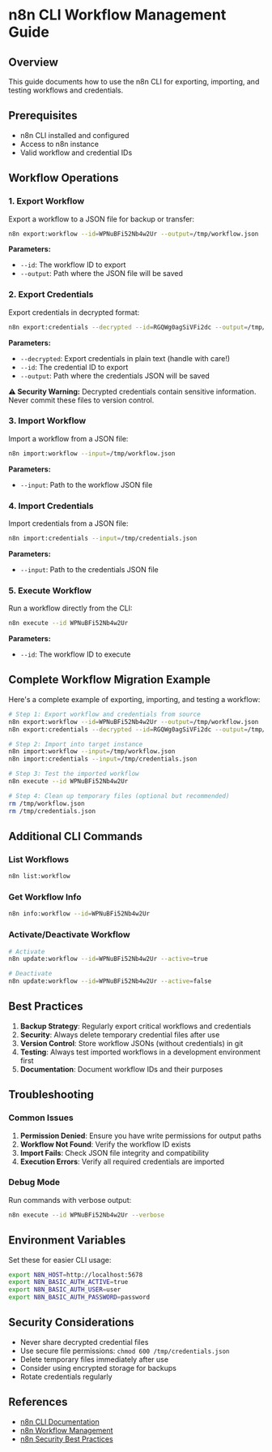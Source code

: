 # n8n CLI Workflow Management Guide

## Overview
This guide documents how to use the n8n CLI for exporting, importing, and testing workflows and credentials.

## Prerequisites
- n8n CLI installed and configured
- Access to n8n instance
- Valid workflow and credential IDs

## Workflow Operations

### 1. Export Workflow
Export a workflow to a JSON file for backup or transfer:

```bash
n8n export:workflow --id=WPNuBFi52Nb4w2Ur --output=/tmp/workflow.json
```

**Parameters:**
- `--id`: The workflow ID to export
- `--output`: Path where the JSON file will be saved

### 2. Export Credentials
Export credentials in decrypted format:

```bash
n8n export:credentials --decrypted --id=RGQWg0agSiVFi2dc --output=/tmp/credentials.json
```

**Parameters:**
- `--decrypted`: Export credentials in plain text (handle with care!)
- `--id`: The credential ID to export
- `--output`: Path where the credentials JSON will be saved

**⚠️ Security Warning:** Decrypted credentials contain sensitive information. Never commit these files to version control.

### 3. Import Workflow
Import a workflow from a JSON file:

```bash
n8n import:workflow --input=/tmp/workflow.json
```

**Parameters:**
- `--input`: Path to the workflow JSON file

### 4. Import Credentials
Import credentials from a JSON file:

```bash
n8n import:credentials --input=/tmp/credentials.json
```

**Parameters:**
- `--input`: Path to the credentials JSON file

### 5. Execute Workflow
Run a workflow directly from the CLI:

```bash
n8n execute --id WPNuBFi52Nb4w2Ur
```

**Parameters:**
- `--id`: The workflow ID to execute

## Complete Workflow Migration Example

Here's a complete example of exporting, importing, and testing a workflow:

```bash
# Step 1: Export workflow and credentials from source
n8n export:workflow --id=WPNuBFi52Nb4w2Ur --output=/tmp/workflow.json
n8n export:credentials --decrypted --id=RGQWg0agSiVFi2dc --output=/tmp/credentials.json

# Step 2: Import into target instance
n8n import:workflow --input=/tmp/workflow.json
n8n import:credentials --input=/tmp/credentials.json

# Step 3: Test the imported workflow
n8n execute --id WPNuBFi52Nb4w2Ur

# Step 4: Clean up temporary files (optional but recommended)
rm /tmp/workflow.json
rm /tmp/credentials.json
```

## Additional CLI Commands

### List Workflows
```bash
n8n list:workflow
```

### Get Workflow Info
```bash
n8n info:workflow --id=WPNuBFi52Nb4w2Ur
```

### Activate/Deactivate Workflow
```bash
# Activate
n8n update:workflow --id=WPNuBFi52Nb4w2Ur --active=true

# Deactivate
n8n update:workflow --id=WPNuBFi52Nb4w2Ur --active=false
```

## Best Practices

1. **Backup Strategy**: Regularly export critical workflows and credentials
2. **Security**: Always delete temporary credential files after use
3. **Version Control**: Store workflow JSONs (without credentials) in git
4. **Testing**: Always test imported workflows in a development environment first
5. **Documentation**: Document workflow IDs and their purposes

## Troubleshooting

### Common Issues

1. **Permission Denied**: Ensure you have write permissions for output paths
2. **Workflow Not Found**: Verify the workflow ID exists
3. **Import Fails**: Check JSON file integrity and compatibility
4. **Execution Errors**: Verify all required credentials are imported

### Debug Mode
Run commands with verbose output:
```bash
n8n execute --id WPNuBFi52Nb4w2Ur --verbose
```

## Environment Variables

Set these for easier CLI usage:
```bash
export N8N_HOST=http://localhost:5678
export N8N_BASIC_AUTH_ACTIVE=true
export N8N_BASIC_AUTH_USER=user
export N8N_BASIC_AUTH_PASSWORD=password
```

## Security Considerations

- Never share decrypted credential files
- Use secure file permissions: `chmod 600 /tmp/credentials.json`
- Delete temporary files immediately after use
- Consider using encrypted storage for backups
- Rotate credentials regularly

## References

- [n8n CLI Documentation](https://docs.n8n.io/api/cli-commands/)
- [n8n Workflow Management](https://docs.n8n.io/workflows/)
- [n8n Security Best Practices](https://docs.n8n.io/hosting/security/)